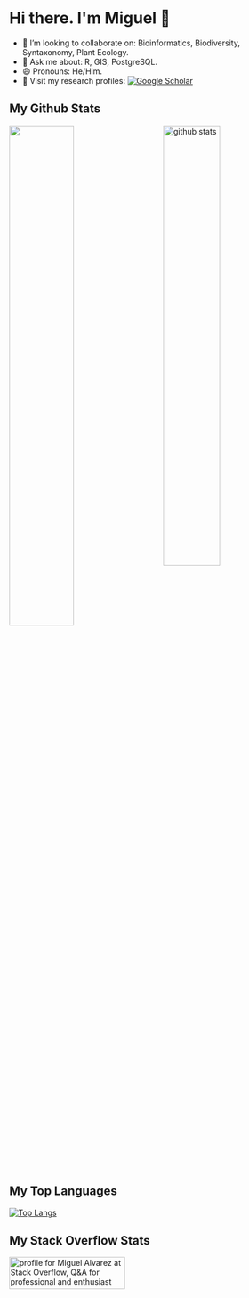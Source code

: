 # Hi there. I'm Miguel 👋

- 👯 I’m looking to collaborate on: Bioinformatics, Biodiversity, Syntaxonomy, Plant Ecology.
- 💬 Ask me about: R, GIS, PostgreSQL.
- 😄 Pronouns: He/Him.
- :page_facing_up: Visit my research profiles: [![Google Scholar](https://img.shields.io/badge/Google%20Scholar-profile-blue.svg)](https://scholar.google.de/citations?user=z29UaXQAAAAJ&hl)

## My Github Stats

<img src="https://github-readme-stats.vercel.app/api?username=kamapu&show_icons=true&theme=gotham" alt="github stats" width="45%" align="right"/>
<img src="https://github-readme-streak-stats.herokuapp.com/?user=kamapu&theme=dark" width="48%" >

## My Top Languages

[![Top Langs](https://github-readme-stats.vercel.app/api/top-langs/?username=kamapu&exclude_repo=kamapu,kamapu.github.io)](https://github.com/kamapu/github-readme-stats)

## My Stack Overflow Stats

<a href="https://stackoverflow.com/users/5846398/miguel-alvarez"><img src="https://stackoverflow.com/users/flair/5846398.png" width="208" height="58" alt="profile for Miguel Alvarez at Stack Overflow, Q&amp;A for professional and enthusiast programmers" title="profile for Miguel Alvarez at Stack Overflow, Q&amp;A for professional and enthusiast programmers"></a>

<!--
**kamapu/kamapu** is a ✨ _special_ ✨ repository because its `README.md` (this file) appears on your GitHub profile.

Here are some ideas to get you started:

- 🔭 I’m currently working on ...
- 🌱 I’m currently learning ...
- 👯 I’m looking to collaborate on ...
- 🤔 I’m looking for help with ...
- 💬 Ask me about ...
- 📫 How to reach me: ...
- 😄 Pronouns: ...
- ⚡ Fun fact: ...
-->
